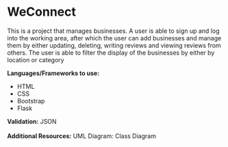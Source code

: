 # WeConnect
This is a project that manages businesses. A user is able to sign up and log into the working area, after which the user can add businesses and manage them by either updating, deleting, writing reviews and viewing reviews from others. The user is able to filter the display of the businesses by either by location or category

<b>Languages/Frameworks to use:</b>
<ul>
  <li>HTML</li>
  <li>CSS</li>
  <li>Bootstrap</li>
  <li>Flask</li></ul>

<b> Validation:</b> JSON <br /><br />
<b>Additional Resources:</b> UML Diagram: Class Diagram

